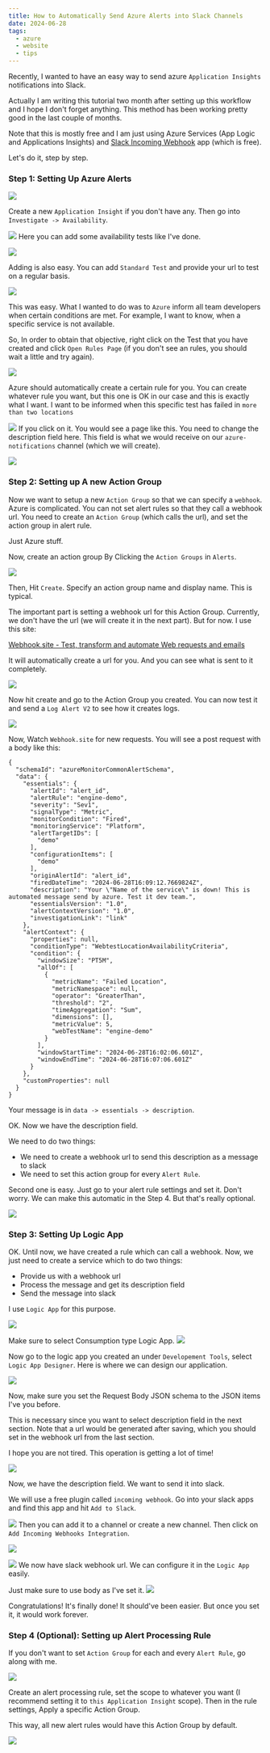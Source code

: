 ```yaml
---
title: How to Automatically Send Azure Alerts into Slack Channels
date: 2024-06-28
tags:
  - azure
  - website
  - tips
---
```

Recently, I wanted to have an easy way to send azure `Application Insights` notifications into Slack. 

Actually I am writing this tutorial two month after setting up this workflow and I hope I don't forget anything. This method has been working pretty good in the last couple of months. 

Note that this is mostly free and I am just using Azure Services (App Logic and Applications Insights) and [Slack Incoming Webhook](https://api.slack.com/messaging/webhooks) app (which is free).

Let's do it, step by step. 

### Step 1: Setting Up Azure Alerts

![](ApplicationInsights.png)

Create a new `Application Insight` if you don't have any. Then go into `Investigate -> Availability`. 

![](Availability.png)
Here you can add some availability tests like I've done. 

![](AvailabilityPanel.png)

Adding is also easy. You can add `Standard Test` and provide your url to test on a regular basis. 

![](CreatingStandardTest.png)

This was easy. What I wanted to do was to `Azure` inform all team developers when certain conditions are met. For example, I want to know, when a specific service is not available. 

So, In order to obtain that objective, right click on the Test that you have created and click `Open Rules Page` (if you don't see an rules, you should wait a little and try again). 

![](OpenRulesPage.png)

Azure should automatically create a certain rule for you. You can create whatever rule you want, but this one is OK in our case and this is exactly what I want. I want to be informed when this specific test has failed in `more than two locations`

![](createdRule.png)
If you click on it. You would see a page like this. You need to change the description field here. This field is what we would receive on our `azure-notifications` channel (which we will create). 

![](AlertDescriptionField.png)

### Step 2: Setting up A new Action Group
Now we want to setup a new `Action Group` so that we can specify a `webhook`. Azure is complicated. You can not set alert rules so that they call a webhook url. You need to create an `Action Group` (which calls the url), and set the action group in alert rule. 

Just Azure stuff. 

Now, create an action group By Clicking the `Action Groups` in `Alerts`. 

![](CreateActionGroup.png)

Then, Hit `Create`. Specify an action group name and display name. This is typical. 

The important part is setting a webhook url for this Action Group. Currently, we don't have the url (we will create it in the next part). But for now. I use this site: 

[Webhook.site - Test, transform and automate Web requests and emails](https://webhook.site/)

It will automatically create a url for you. And you can see what is sent to it completely. 

![](CreatingWebhook.png)

Now hit create and go to the Action Group you created. You can now test it and send a `Log Alert V2` to see how it creates logs. 

![](TestActionGroup.png)

Now, Watch `Webhook.site` for new requests. You will see a post request with a body like this:

```
{
  "schemaId": "azureMonitorCommonAlertSchema",
  "data": {
    "essentials": {
      "alertId": "alert_id",
      "alertRule": "engine-demo",
      "severity": "Sev1",
      "signalType": "Metric",
      "monitorCondition": "Fired",
      "monitoringService": "Platform",
      "alertTargetIDs": [
        "demo"
      ],
      "configurationItems": [
        "demo"
      ],
      "originAlertId": "alert_id",
      "firedDateTime": "2024-06-28T16:09:12.7669824Z",
      "description": "Your \"Name of the service\" is down! This is automated message send by azure. Test it dev team.",
      "essentialsVersion": "1.0",
      "alertContextVersion": "1.0",
      "investigationLink": "link"
    },
    "alertContext": {
      "properties": null,
      "conditionType": "WebtestLocationAvailabilityCriteria",
      "condition": {
        "windowSize": "PT5M",
        "allOf": [
          {
            "metricName": "Failed Location",
            "metricNamespace": null,
            "operator": "GreaterThan",
            "threshold": "2",
            "timeAggregation": "Sum",
            "dimensions": [],
            "metricValue": 5,
            "webTestName": "engine-demo"
          }
        ],
        "windowStartTime": "2024-06-28T16:02:06.601Z",
        "windowEndTime": "2024-06-28T16:07:06.601Z"
      }
    },
    "customProperties": null
  }
}
```
Your message is in `data -> essentials -> description`. 

OK. Now we have the description field. 

We need to do two things:
- We need to create a webhook url to send this description as a message to slack
- We need to set this action group for every `Alert Rule`.

Second one is easy. Just go to your alert rule settings and set it. Don't worry. We can make this automatic in the Step 4. But that's really optional. 

![](SetActionGroupForAlertRule.png)
### Step 3: Setting Up Logic App

OK. Until now, we have created a rule which can call a webhook. Now, we just need to create a service which to do two things:
- Provide us with a webhook url
- Process the message and get its description field
- Send the message into slack

I use `Logic App` for this purpose. 

![](LogicApps.png)

Make sure to select Consumption type Logic App. 
![](CreateLogicApp.png)

Now go to the logic app you created an under `Developement Tools`, select `Logic App Designer`. Here is where we can design our application. 

![](LogicAppDesigner.png)

Now, make sure you set the Request Body JSON schema to the JSON items I've you before. 

This is necessary since you want to select description field in the next section. Note that a url would be generated after saving, which you should set in the webhook url from the last section. 

I hope you are not tired. This operation is getting a lot of time! 

![](LogicAppHttpRequest.png)

Now, we have the description field. We want to send it into slack. 

We will use a free plugin called `incoming webhook`. Go into your slack apps and find this app and hit `Add to Slack`. 

![](IncomingWebhook.png)
Then you can add it to a channel or create a new channel. Then click on `Add Incoming Webhooks Integration`.

![](AddWebhookToChannel.png)

![](WebhookUrlSlack.png)
We now have slack webhook url. We can configure it in the `Logic App` easily. 

Just make sure to use body as I've set it. 
![](HTTPWebhookSlack.png)

Congratulations! It's finally done! It should've been easier. But once you set it, it would work forever. 
### Step 4 (Optional): Setting up Alert Processing Rule

If you don't want to set `Action Group` for each and every `Alert Rule`, go along with me. 

![](AlertProcessingRules.png)

Create an alert processing rule, set the scope to whatever you want (I recommend setting it to `this Application Insight` scope). Then in the rule settings, Apply a specific Action Group. 

This way, all new alert rules would have this Action Group by default. 

![](AlertProcessingRuleActionGroup.png)

